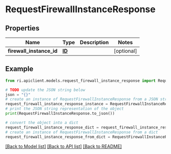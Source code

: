 # RequestFirewallInstanceResponse


## Properties

Name | Type | Description | Notes
------------ | ------------- | ------------- | -------------
**firewall_instance_id** | [**ID**](ID.md) |  | [optional] 

## Example

```python
from ri.apiclient.models.request_firewall_instance_response import RequestFirewallInstanceResponse

# TODO update the JSON string below
json = "{}"
# create an instance of RequestFirewallInstanceResponse from a JSON string
request_firewall_instance_response_instance = RequestFirewallInstanceResponse.from_json(json)
# print the JSON string representation of the object
print(RequestFirewallInstanceResponse.to_json())

# convert the object into a dict
request_firewall_instance_response_dict = request_firewall_instance_response_instance.to_dict()
# create an instance of RequestFirewallInstanceResponse from a dict
request_firewall_instance_response_from_dict = RequestFirewallInstanceResponse.from_dict(request_firewall_instance_response_dict)
```
[[Back to Model list]](../README.md#documentation-for-models) [[Back to API list]](../README.md#documentation-for-api-endpoints) [[Back to README]](../README.md)

